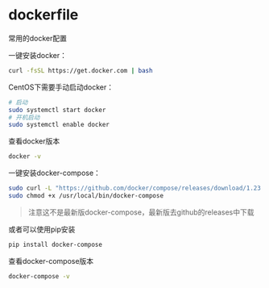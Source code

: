 # dockerfile
常用的docker配置

一键安装docker：
```bash
curl -fsSL https://get.docker.com | bash
```

CentOS下需要手动启动docker：
```bash
# 启动
sudo systemctl start docker
# 开机启动
sudo systemctl enable docker
```

查看docker版本
```bash
docker -v
```

一键安装docker-compose：
```bash
sudo curl -L "https://github.com/docker/compose/releases/download/1.23.1/docker-compose-$(uname -s)-$(uname -m)" -o /usr/local/bin/docker-compose
sudo chmod +x /usr/local/bin/docker-compose
```
> 注意这不是最新版docker-compose，最新版去github的releases中下载

或者可以使用pip安装
```bash
pip install docker-compose
```

查看docker-compose版本
```bash
docker-compose -v
```
